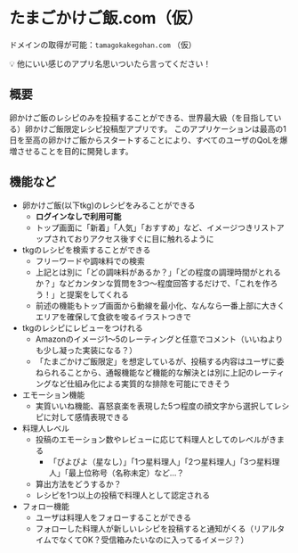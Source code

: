 # たまごかけご飯.com（仮）

ドメインの取得が可能：`tamagokakegohan.com` （仮）

<aside>
💡 他にいい感じのアプリ名思いついたら言ってください！

</aside>

## 概要
卵かけご飯のレシピのみを投稿することができる、世界最大級（を目指している）卵かけご飯限定レシピ投稿型アプリです。
このアプリケーションは最高の1日を至高の卵かけご飯からスタートすることにより、すべてのユーザのQoLを爆増させることを目的に開発します。


## 機能など
- 卵かけご飯(以下tkg)のレシピをみることができる
    - **ログインなしで利用可能**
    - トップ画面に「新着」「人気」「おすすめ」など、イメージつきリストアップされておりアクセス後すぐに目に触れるように
- tkgのレシピを検索することができる
    - フリーワードや調味料での検索
    - 上記とは別に「どの調味料があるか？」「どの程度の調理時間がとれるか？」などカンタンな質問を3つ〜程度回答するだけで、「これを作ろう！」と提案をしてくれる
    - 前述の機能もトップ画面から動線を最小化、なんなら一番上部に大きくエリアを確保して食欲を唆るイラストつきで
- tkgのレシピにレビューをつけれる
    - Amazonのイメージ1〜5のレーティングと任意でコメント（いいねよりも少し凝った実装になる？）
    - 「たまごかけご飯限定」を想定しているが、投稿する内容はユーザに委ねられることから、通報機能など機能的な解決とは別に上記のレーティングなど仕組み化による実質的な排除を可能にできそう
- エモーション機能
    - 実質いいね機能、喜怒哀楽を表現した5つ程度の顔文字から選択してレシピに対して感情表現できる
- 料理人レベル
    - 投稿のエモーション数やレビューに応じて料理人としてのレベルがきまる
        - 「ぴよぴよ（星なし）」「1つ星料理人」「2つ星料理人」「3つ星料理人」「最上位称号（名称未定）など…？
    - 算出方法をどうするか？
    - レシピを1つ以上の投稿で料理人として認定される
- フォロー機能
    - ユーザは料理人をフォローすることができる
    - フォローした料理人が新しいレシピを投稿すると通知がくる（リアルタイムでなくてOK？受信箱みたいなのに入ってるイメージ？）
